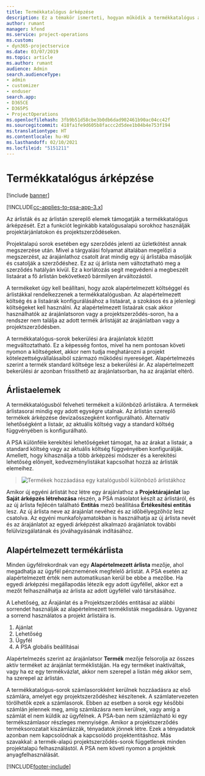 ```yaml
---
title: Termékkatalógus árképzése
description: Ez a témakör ismerteti, hogyan működik a termékkatalógus árképzése a Dynamics 365 Project Service Automation (PSA) szolgáltatásban.
author: rumant
manager: kfend
ms.service: project-operations
ms.custom:
- dyn365-projectservice
ms.date: 03/07/2019
ms.topic: article
ms.author: rumant
audience: Admin
search.audienceType:
- admin
- customizer
- enduser
search.app:
- D365CE
- D365PS
- ProjectOperations
ms.openlocfilehash: 3fb9b51d58cbe3b0db6dad902461b90ac04cc42f
ms.sourcegitcommit: 418fa1fe9d605b8faccc2d5dee1b04b4e753f194
ms.translationtype: HT
ms.contentlocale: hu-HU
ms.lasthandoff: 02/10/2021
ms.locfileid: "5151211"
---
```

# <a name="product-catalog-pricing"></a>Termékkatalógus árképzése 

[!include [banner](../includes/psa-now-project-operations.md)]

[!INCLUDE[cc-applies-to-psa-app-3.x](../includes/cc-applies-to-psa-app-3x.md)]


Az árlisták és az árlistán szereplő elemek támogatják a termékkatalógus árképzését. Ezt a funkciót leginkább katalógusalapú sorokhoz használják projektárjánlatokon és projektszerződéseken.

Projektalapú sorok esetében egy szerződés jelenti az üzletkötést annak megszerzése után. Mivel a tárgyalási folyamat általában megelőzi a megszerzést, az árajánlathoz csatolt árat mindig egy új árlistába másolják és csatolják a szerződéshez. Ez az új árlista nem változtatható meg a szerződés hatályán kívül. Ez a korlátozás segít megvédeni a megbeszélt listaárat a fő árlistán bekövetkező bármilyen árváltozástól.

A termékeket úgy kell beállítani, hogy azok alapértelmezett költséggel és árlistákkal rendelkezzenek a termékkatalógusban. Az alapértelmezett költség és a listaárak konfigurálásához a listaárat, a szokásos és a jelenlegi költségeket kell használni. Az alapértelmezett listaárak csak akkor használhatók az árajánlatsoron vagy a projektszerződés-soron, ha a rendszer nem találja az adott termék árlistáját az árajánlatban vagy a projektszerződésben.

A termékkatalógus-sorok bekerülési ára árajánlatok között megváltoztatható. Ez a képesség fontos, mivel ha nem pontosan követi nyomon a költségeket, akkor nem tudja meghatározni a projekt kötelezettségvállalásaiból származó működési nyereséget. Alapértelmezés szerint a termék standard költsége lesz a bekerülési ár. Az alapértelmezett bekerülési ár azonban frissíthető az árajánlatsorban, ha az árajánlat eltérő.

## <a name="price-list-items"></a>Árlistaelemek

A termékkatalógusból felveheti termékeit a különböző árlistákra. A termékek árlistasorai mindig egy adott egységre utalnak. Az árlistán szereplő termékek árképzése devizaösszegként konfigurálható. Alternatív lehetőségként a listaár, az aktuális költség vagy a standard költség függvényében is konfigurálható.

A PSA különféle kerekítési lehetőségeket támogat, ha az árakat a listaár, a standard költség vagy az aktuális költség függvényében konfigurálják. Amellett, hogy kihasználja a több árképzési módszer és a kerekítési lehetőség előnyeit, kedvezménylistákat kapcsolhat hozzá az árlisták elemeihez. 

> ![Termékek hozzáadása egy katalógusból különböző árlistákhoz](media/basic-guide-16.png)

Amikor új egyéni árlistát hoz létre egy árajánlathoz a **Projektárajánlat** lap **Saját árképzés létrehozása** részén, a PSA másolatot készít az árlistáról, és az új árlista fejlécén található **Entitás** mező beállítása **Értékesítési entitás** lesz. Az új árlista neve az árajánlat nevéhez és az időbélyegzőhöz lesz csatolva. Az egyéni munkafolyamatokban is használhatja az új árlista nevét és az árajánlatot az egyedi árképzést alkalmazó árajánlatok további felülvizsgálatának és jóváhagyásának indításához.

 
## <a name="default-product-price-list"></a>Alapértelmezett termékárlista
Minden ügyfélrekordnak van egy **Alapértelmezett árlista** mezője, ahol megadhatja az ügyfél pénznemének megfelelő árlistát. A PSA esetén az alapértelmezett érték nem automatikusan kerül be ebbe a mezőbe. Ha egyedi árképzési megállapodás létezik egy adott ügyféllel, akkor ezt a mezőt felhasználhatja az árlista az adott ügyféllel való társításához.

A Lehetőség, az Árajánlat és a Projektszerződés entitásai az alábbi sorrendet használják az alapértelmezett terméklisták megadására. Ugyanez a sorrend használatos a projekt árlistáira is.

1.  Ajánlat
2.  Lehetőség
3.  Ügyfél
4.  A PSA globális beállításai

Alapértelmezés szerint az árajánlatsor **Termék** mezője felsorolja az összes aktív terméket az árajánlat terméklistáján. Ha egy terméket inaktiváltak, vagy ha ez egy termékvázlat, akkor nem szerepel a listán még akkor sem, ha szerepel az árlistán. 

A termékkatalógus-sorok számlasorokként kerülnek hozzáadásra az első számlára, amelyet egy projektszerződéshez készítenek. A számlatervezeten törölhetők ezek a számlasorok. Ebben az esetben a sorok egy későbbi számlán jelennek meg, amíg számlázásra nem kerülnek, vagy amíg a számlát el nem küldik az ügyfélnek. A PSA-ban nem számlázható ki egy termékszámlasor részleges mennyisége. Amikor a projektszerződés terméksorozatait kiszámlázzák, tényadatok jönnek létre. Ezek a tényadatok azonban nem kapcsolódnak a kapcsolódó projektentitáshoz. Más szavakkal: a termék-alapú projektszerződés-sorok függetlenek minden projektalapú felhasználástól. A PSA nem követi nyomon a projektek anyagfelhasználását.


[!INCLUDE[footer-include](../includes/footer-banner.md)]